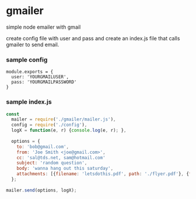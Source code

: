 # gmailer
simple node emailer with gmail

create config file with user and pass and create an index.js file that calls gmailer to send email.  

### sample config
```
module.exports = {
  user: 'YOURGMAILUSER',
  pass: 'YOURGMAILPASSWORD'
}
```

### sample index.js

```javascript
const
  mailer = require('./gmailer/mailer.js'),
  config = require('./config'),
  logX = function(e, r) {console.log(e, r); },
  
  options = {
    to: 'bob@gmail.com',
    from: 'Joe Smith <joe@gmail.com>',
    cc: 'sal@tds.net, sam@hotmail.com'
    subject: 'random question',
    body: 'wanna hang out this saturday',
    attachments: [{filename: 'letsdothis.pdf', path: './flyer.pdf'}, {filename: 'randomPicture.png', path: './randomPicture.png'}]
  };
  
mailer.send(options, logX);
```
